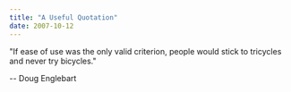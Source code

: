 ```yaml
---
title: "A Useful Quotation"
date: 2007-10-12
---
```

"If ease of use was the only valid criterion, people would stick to tricycles and never try bicycles."

-- Doug Englebart
